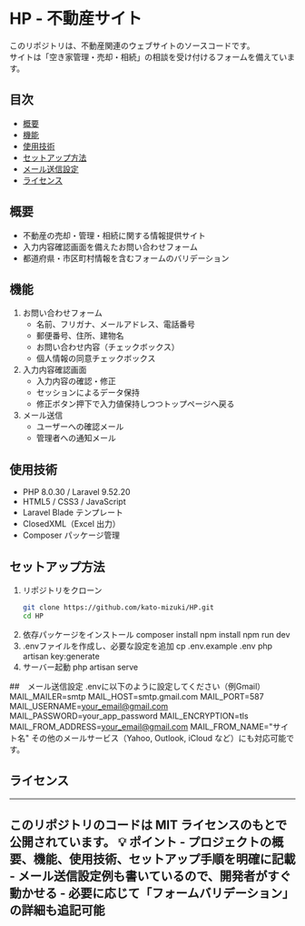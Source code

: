 # HP - 不動産サイト

このリポジトリは、不動産関連のウェブサイトのソースコードです。  
サイトは「空き家管理・売却・相続」の相談を受け付けるフォームを備えています。

## 目次

- [概要](#概要)
- [機能](#機能)
- [使用技術](#使用技術)
- [セットアップ方法](#セットアップ方法)
- [メール送信設定](#メール送信設定)
- [ライセンス](#ライセンス)

## 概要

- 不動産の売却・管理・相続に関する情報提供サイト
- 入力内容確認画面を備えたお問い合わせフォーム
- 都道府県・市区町村情報を含むフォームのバリデーション

## 機能

1. お問い合わせフォーム
   - 名前、フリガナ、メールアドレス、電話番号
   - 郵便番号、住所、建物名
   - お問い合わせ内容（チェックボックス）
   - 個人情報の同意チェックボックス
2. 入力内容確認画面
   - 入力内容の確認・修正
   - セッションによるデータ保持
   - 修正ボタン押下で入力値保持しつつトップページへ戻る
3. メール送信
   - ユーザーへの確認メール
   - 管理者への通知メール

## 使用技術

- PHP 8.0.30 / Laravel 9.52.20
- HTML5 / CSS3 / JavaScript
- Laravel Blade テンプレート
- ClosedXML（Excel 出力）
- Composer パッケージ管理

## セットアップ方法

1. リポジトリをクローン
   ```bash
   git clone https://github.com/kato-mizuki/HP.git
   cd HP
2. 依存パッケージをインストール
   composer install
    npm install
    npm run dev
3. .envファイルを作成し、必要な設定を追加
    cp .env.example .env
    php artisan key:generate
4. サーバー起動
    php artisan serve

##　メール送信設定
.envに以下のように設定してください（例Gmail）
    MAIL_MAILER=smtp
    MAIL_HOST=smtp.gmail.com
    MAIL_PORT=587
    MAIL_USERNAME=your_email@gmail.com
    MAIL_PASSWORD=your_app_password
    MAIL_ENCRYPTION=tls
    MAIL_FROM_ADDRESS=your_email@gmail.com
    MAIL_FROM_NAME="サイト名"
その他のメールサービス（Yahoo, Outlook, iCloud など）にも対応可能です。

## ライセンス
---
このリポジトリのコードは MIT ライセンスのもとで公開されています。
    💡 ポイント
    - プロジェクトの概要、機能、使用技術、セットアップ手順を明確に記載
    - メール送信設定例も書いているので、開発者がすぐ動かせる
    - 必要に応じて「フォームバリデーション」の詳細も追記可能
---